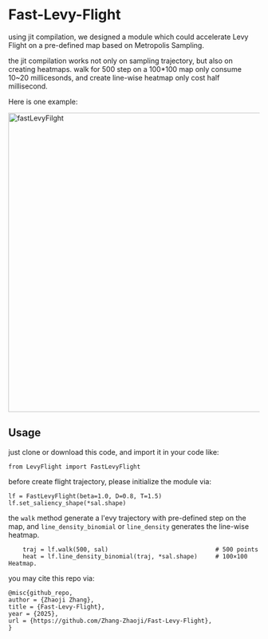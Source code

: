# Fast-Levy-Flight
using jit compilation, we designed a module which could accelerate Levy Flight on a pre-defined map based on Metropolis Sampling.

the jit compilation works not only on sampling trajectory, but also on creating heatmaps. walk for 500 step on a 100*100 map only consume 10~20 millicesonds, and create line-wise heatmap only cost half millisecond.

Here is one example:

<img width="1923" height="600" alt="fastLevyFilght" src="https://github.com/user-attachments/assets/131173ab-d86c-4807-832b-f41deacbde55" />

## Usage

just clone or download this code, and import it in your code like:

```from LevyFlight import FastLevyFlight```

before create flight trajectory, please initialize the module via:

```
lf = FastLevyFlight(beta=1.0, D=0.8, T=1.5)
lf.set_saliency_shape(*sal.shape)
```

the `walk` method generate a l\'evy trajectory with pre-defined step on the map, and `line_density_binomial` or `line_density` generates the line-wise heatmap.

```
    traj = lf.walk(500, sal)                              # 500 points
    heat = lf.line_density_binomial(traj, *sal.shape)     # 100×100 Heatmap.
```

you may cite this repo via:
```
@misc{github_repo,
author = {Zhaoji Zhang},
title = {Fast-Levy-Flight},
year = {2025},
url = {https://github.com/Zhang-Zhaoji/Fast-Levy-Flight},
}
```
